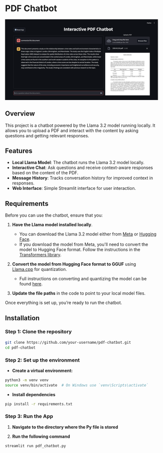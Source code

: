 # PDF Chatbot

![Screenshot of the app](app_preview.png)

## Overview

This project is a chatbot powered by the Llama 3.2 model running locally. It allows you to upload a PDF and interact with the content by asking questions and getting relevant responses.

## Features

- **Local Llama Model**: The chatbot runs the Llama 3.2 model locally.
- **Interactive Chat**: Ask questions and receive context-aware responses based on the content of the PDF.
- **Message History**: Tracks conversation history for improved context in responses.
- **Web Interface**: Simple Streamlit interface for user interaction.

## Requirements

Before you can use the chatbot, ensure that you:

1. **Have the Llama model installed locally**.
   - You can download the Llama 3.2 model either from [Meta](https://www.llama.com/llama-downloads/) or [Hugging Face](https://huggingface.co/).
   - If you download the model from Meta, you'll need to convert the model to Hugging Face format. Follow the instructions in the [Transformers library](https://github.com/huggingface/transformers/blob/main/src/transformers/models/llama/convert_llama_weights_to_hf.py).
   
2. **Convert the model from Hugging Face format to GGUF** using [Llama.cpp](https://github.com/ggerganov/llama.cpp) for quantization.
   - Full instructions on converting and quantizing the model can be found [here](https://github.com/ggerganov/llama.cpp/discussions/2948).

3. **Update the file paths** in the code to point to your local model files.

Once everything is set up, you’re ready to run the chatbot.

## Installation

### Step 1: Clone the repository

```bash
git clone https://github.com/your-username/pdf-chatbot.git
cd pdf-chatbot
```

### Step 2: Set up the environment

- **Create a virtual environment:**

```bash
python3 -m venv venv
source venv/bin/activate  # On Windows use `venv\Scripts\activate`
```

- **Install dependencies**

```bash
pip install -r requirements.txt
```

### Step 3: Run the App

1. **Navigate to the directory where the Py file is stored**

2. **Run the following command**

```bash
streamlit run pdf_chatbot.py
```


